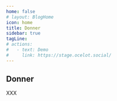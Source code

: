 ```yaml
---
home: false
# layout: BlogHome
icon: home
title: Donner
sidebar: true
tagLine: 
# actions:
#   - text: Demo
#     link: https://stage.ocelot.social/
---
```

## Donner

XXX